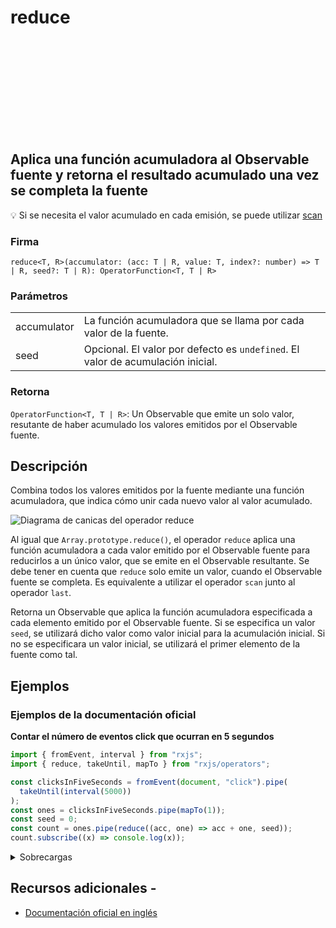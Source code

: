 <div class="page-heading">

# reduce

<a target="_blank" href="https://github.com/ReactiveX/rxjs/blob/master/src/internal/operators/reduce.ts">
<svg>
  <use xlink:href="/assets/icons/github.svg#github"></use>
</svg>
</a>
</div>

<h2 class="subtitle"> Aplica una función acumuladora al Observable fuente y retorna el resultado acumulado una vez se completa la fuente</h2>

💡 Si se necesita el valor acumulado en cada emisión, se puede utilizar [scan](/operators/transformation/scan)

### Firma

`reduce<T, R>(accumulator: (acc: T | R, value: T, index?: number) => T | R, seed?: T | R): OperatorFunction<T, T | R>`

### Parámetros

<table>
<tr><td>accumulator</td><td>La función acumuladora que se llama por cada valor de la fuente.</td></tr>
<tr><td>seed</td><td>Opcional. El valor por defecto es <code>undefined</code>.
El valor de acumulación inicial.</td></tr>
</table>

### Retorna

`OperatorFunction<T, T | R>`: Un Observable que emite un solo valor, resutante de haber acumulado los valores emitidos por el Observable fuente.

</details>

## Descripción

Combina todos los valores emitidos por la fuente mediante una función acumuladora, que indica cómo unir cada nuevo valor al valor acumulado.

<img src="assets/images/marble-diagrams/mathematical-aggregate/" alt="Diagrama de canicas del operador reduce">

Al igual que `Array.prototype.reduce()`, el operador `reduce` aplica una función acumuladora a cada valor emitido por el Observable fuente para reducirlos a un único valor, que se emite en el Observable resultante. Se debe tener en cuenta que `reduce` solo emite un valor, cuando el Observable fuente se completa. Es equivalente a utilizar el operador `scan` junto al operador `last`.

Retorna un Observable que aplica la función acumuladora especificada a cada elemento emitido por el Observable fuente. Si se especifica un valor `seed`, se utilizará dicho valor como valor inicial para la acumulación inicial. Si no se especificara un valor inicial, se utilizará el primer elemento de la fuente como tal.

## Ejemplos

### Ejemplos de la documentación oficial

**Contar el número de eventos click que ocurran en 5 segundos**

```javascript
import { fromEvent, interval } from "rxjs";
import { reduce, takeUntil, mapTo } from "rxjs/operators";

const clicksInFiveSeconds = fromEvent(document, "click").pipe(
  takeUntil(interval(5000))
);
const ones = clicksInFiveSeconds.pipe(mapTo(1));
const seed = 0;
const count = ones.pipe(reduce((acc, one) => acc + one, seed));
count.subscribe((x) => console.log(x));
```

<details>
<summary>Sobrecargas</summary>
<div class="overload-container">

<div class="overload-section">

### Firma

`reduce(accumulator: (acc: R, value: T, index: number) => R, seed: R): OperatorFunction<T, R>`

### Parámetros

<table>
<tr><td>accumulator</td><td>Tipo: <code>(acc: R, value: T, index: number) => R</code>.</td></tr>
<tr><td>seed</td><td>Tipo: <code>R</code>.</td></tr>
</table>

### Retorna

`OperatorFunction<T, R>`

</div>

<div class="overload-section">

### Firma

`reduce(accumulator: (acc: T, value: T, index: number) => T, seed?: T): MonoTypeOperatorFunction<T>`

### Parámetros

<table>
<tr><td>accumulator</td><td>Tipo: <code>(acc: T, value: T, index: number) => T</code>.</td></tr>
<tr><td>seed</td><td>Opcional. El valor por defecto es <code>undefined</code>.
Tipo: <code>T</code>.</td></tr>
</table>

### Retorna

`MonoTypeOperatorFunction<T>`

</div>

<div class="overload-section">

### Firma

`reduce(accumulator: (acc: R, value: T, index: number) => R): OperatorFunction<T, R>`

### Parámetros

<table>
<tr><td>accumulator</td><td>Tipo: <code>(acc: R, value: T, index: number) => R</code>.</td></tr>
</table>

### Retorna

`OperatorFunction<T, R>`

</div>

</div>
</details>

## Recursos adicionales -

- <a target="_blank" href="https://rxjs.dev/api/operators/reduce">Documentación oficial en inglés</a>
